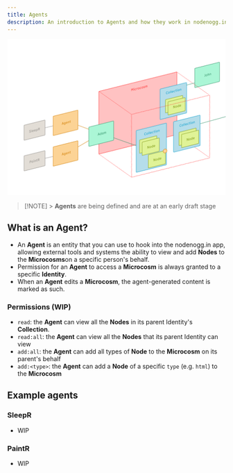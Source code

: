 ```yaml
---
title: Agents
description: An introduction to Agents and how they work in nodenogg.in
---
```


![nodenogg.in agents architecture diagram](../assets/architecture-collections-with-agents.svg)

> [!NOTE] > **Agents** are being defined and are at an early draft stage

## What is an Agent?

- An **Agent** is an entity that you can use to hook into the nodenogg.in app, allowing external tools and systems the ability to view and add **Nodes** to the **Microcosms**on a specific person's behalf.
- Permission for an **Agent** to access a **Microcosm** is always granted to a specific **Identity**.
- When an **Agent** edits a **Microcosm**, the agent-generated content is marked as such.

### Permissions (WIP)

- `read`: the **Agent** can view all the **Nodes** in its parent Identity's **Collection**.
- `read:all`: the **Agent** can view all the **Nodes** that its parent Identity can view
- `add:all`: the **Agent** can add all types of **Node** to the **Microcosm** on its parent's behalf
- `add:<type>`: the **Agent** can add a **Node** of a specific `type` (e.g. `html`) to the **Microcosm**

## Example agents

### SleepR

- WIP

### PaintR

- WIP

